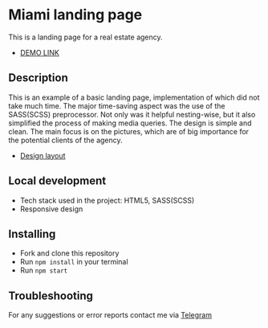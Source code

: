 # Miami landing page
This is a landing page for a real estate agency.
- [DEMO LINK](https://lera-yaskevych.github.io/miami-landing-page/)
## Description
This is an example of a basic landing page, implementation of which did not take much time. The major time-saving aspect was the use of the SASS(SCSS) preprocessor. Not only was it helpful nesting-wise, but it also simplified the process of making media queries.
The design is simple and clean. The main focus is on the pictures, which are of big importance for the potential clients of the agency.
- [Design layout](https://www.figma.com/file/nHz8bflIwJaWP3P99vKTH5/miami_home_new?node-id=16033%3A3)
## Local development
- Tech stack used in the project: HTML5, SASS(SCSS)
- Responsive design
## Installing
- Fork and clone this repository
- Run `npm install` in your terminal
- Run `npm start`
## Troubleshooting
For any suggestions or error reports contact me via [Telegram](https://t.me/redrum_back)
